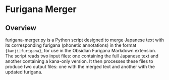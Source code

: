 # Furigana Merger

## Overview

furigana-merger.py is a Python script designed to merge Japanese text with its corresponding furigana (phonetic annotations) in the format `{kanji|furigana}`, for use in the Obsidian Furigana Markdown extension. The script reads two input files: one containing the full Japanese text and another containing a kana-only version. It then processes these files to produce two output files: one with the merged text and another with the updated furigana.
